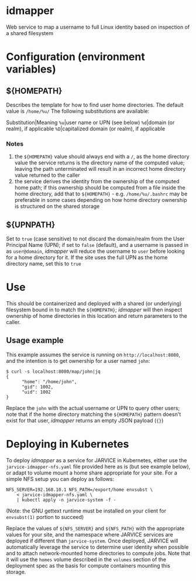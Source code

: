 # idmapper
Web service to map a username to full Linux identity based on inspection of a shared filesystem

# Configuration (environment variables)

## ${HOMEPATH}

Describes the template for how to find user home directories.  The default value is `/home/%u/`
The following substitutions are available:

Substitution|Meaning
`%u`|user name or UPN (see below)
`%d`|domain (or realm), if applicable
`%D`|capitalized domain (or realm), if applicable

### Notes
1. the `${HOMEPATH}` value should always end with a `/`, as the home directory value the service returns is the directory name of the computed value; leaving the path unterminated will result in an incorrect home directory value returned to the caller
2. the service derives the identity from the ownership of the computed home path; if this ownership should be computed from a file inside the home directory, add that to `${HOMEPATH}` - e.g. `/home/%u/.bashrc` may be preferable in some cases depending on how home directory ownership is structured on the shared storage

## ${UPNPATH}

Set to `true` (case sensitive) to not discard the domain/realm from the User Principal Name (UPN); if set to `false` (default), and a username is passed in as `user@domain`, *idmapper* will reduce the username to `user` before looking for a home directory for it.  If the site uses the full UPN as the home directory name, set this to `true`

# Use

This should be containerized and deployed with a shared (or underlying) filesystem bound in to match the `${HOMEPATH}`; *idmapper* will then inspect ownership of home directories in this location and return parameters to the caller.

## Usage example

This example assumes the service is running on `http://localhost:8080`, and the intention is to get ownership for a user named `john`:

```
$ curl -s localhost:8080/map/john|jq
{
      "home": "/home/john",
      "gid": 1002,
      "uid": 1002
}
```
Replace the `john` with the actual username or UPN to query other users; note that if the home directory matching the `${HOMEPATH}` pattern doesn't exist for that user, *idmapper* returns an empty JSON payload (`{}`)

# Deploying in Kubernetes

To deploy *idmapper* as a service for JARVICE in Kubernetes, either use the `jarvice-idmapper-nfs.yaml` file provided here as is (but see example below), or adapt to volume mount a home share appropriate for your site.  For a simple NFS setup you can deploy as follows:

```
NFS_SERVER=192.168.10.1 NFS_PATH=/export/home envsubst \
    < jarvice-idmapper-nfs.yaml \
    | kubectl apply -n jarvice-system -f -
```
(Note: the GNU gettext runtime must be installed on your client for `envsubst(1)` portion to succeed)

Replace the values of `${NFS_SERVER}` and `${NFS_PATH}` with the appropriate values for your site, and the namespace where JARVICE services are deployed if different than `jarvice-system`.  Once deployed, JARVICE will automatically leverage the service to determine user identity when possible and to attach network-mounted home directories to compute jobs.  Note that it will use the `homes` volume described in the `volumes` section of the deployment spec as the basis for compute containers mounting this storage.


